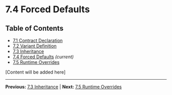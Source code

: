 # 7.4 Forced Defaults

## Table of Contents
- [7.1 Contract Declaration](./7.1-contract-declaration.md)
- [7.2 Variant Definition](./7.2-variant-definition.md)
- [7.3 Inheritance](./7.3-inheritance.md)
- [7.4 Forced Defaults](./7.4-forced-defaults.md) *(current)*
- [7.5 Runtime Overrides](./7.5-runtime-overrides.md)

[Content will be added here]

---

**Previous:** [7.3 Inheritance](./7.3-inheritance.md) | **Next:** [7.5 Runtime Overrides](./7.5-runtime-overrides.md)
